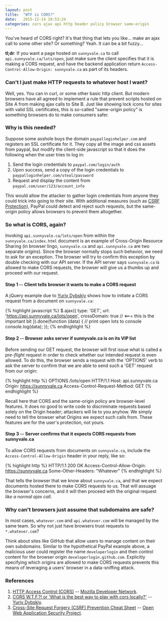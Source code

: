 ```yaml
---
layout: post
title:  "WTF is CORS?"
date:   2015-12-14 10:53:24
categories: cors ajax api http header policy browser same-origin
---
```

You've heard of CORS right? It's that thing that lets you like... make an ajax call to some other site? Or something? Yeah. It can be a bit fuzzy...

**tl;dr**: If you want a page hosted on `sunnyvale.ca` to call `api.sunnyvale.ca/lots/open`, just make sure the client specifies that it is making a CORS request, and have the backend application return `Access-Control-Allow-Origin: sunnyvale.ca` as part of its headers.

### Can't I just make HTTP requests to whatever host I want?
Well, yes. You can in curl, or some other basic http client. But modern browsers have all agreed to implement a rule that prevent scripts hosted on Site A from making ajax calls to Site B. Just like showing lock icons for sites with valid SSL certificates, this is so-called "same-origin policy" is something browsers do to make consumers safer.

### Why is this needed?
Suppose some asshole buys the domain `paypalloginhelper.com` and registers an SSL certificate for it. They copy all the image and css assets from paypal, but modify the client-side javascript so that it does the following when the user tries to log in:

1. Send the login credentials to `paypal.com/login/auth`
1. Upon success, send a copy of the login credentials to `paypalloginhelper.com/steal/password`
1. Request and display the content from `paypal.com/user/123/account_info`

This would allow the attacker to gather login credentials from anyone they could trick into going to their site. With additional measures (such as [CSRF Protection](https://www.owasp.org/index.php/Cross-Site_Request_Forgery_%28CSRF%29_Prevention_Cheat_Sheet)), PayPal could detect and reject such requests, but the same-origin policy allows browsers to prevent them altogether.

### So what is CORS, again?
Invoking `api.sunnyvale.ca/lots/open` from within the `sunnyvale.ca/index.html` document is an example of Cross-Origin Resource Sharing (in browser lingo, `sunnyvale.ca` and `api.sunnyvale.ca` are two separate *origins*). Since the browser normally stops such behavior, we need to ask for an exception. The browser will try to confirm this exception by double checking with our API server. If the API server says `sunnyvale.ca` is allowed to make CORS requests, the browser will give us a thumbs up and proceed with our request.

#### Step 1 -- Client tells browser it wants to make a CORS request
A jQuery example due to [Yuriy Dybskiy](https://github.com/html5cat/cors-wtf) shows how to initiate a CORS request from a document on `sunnyvale.ca`:

{% highlight javascript %}
$.ajax({
  type: 'GET',
  url: 'https://api.sunnyvale.ca/lots/open',
  crossDomain: true // <=== this is the important bit
}).done(function (data) {
  // print open lots to console
  console.log(data);
});
{% endhighlight %}

#### Step 2 -- Browser asks server if sunnyvale.ca is on its VIP list
Before sending our GET request, the browser will first issue what is called a *pre-flight* request in order to check whether our intended request is even allowed. To do this, the browser sends a request with the 'OPTIONS' verb to ask the server to confirm that we are able to send such a 'GET' request from our origin:

{% highlight http %}
OPTIONS /lots/open HTTP/1.1
Host: api.sunnyvale.ca
Origin: https://sunnyvale.ca
Access-Control-Request-Method: GET
{% endhighlight %}

Recall here that CORS and the same-origin policy are browser-level features. It does no good to write code to discriminate requests based solely on the Origin header; attackers will lie to you anyhow. We simply need to tell the browser what Origins we expect such calls from. These features are for the user's protection, not yours.

#### Step 3 -- Server confirms that it expects CORS requests from sunnyvale.ca
To allow CORS requests from documents on `sunnyvale.ca`, include the `Access-Control-Allow-Origin` header in your reply, like so:

{% highlight http %}
HTTP/1.1 200 OK
Access-Control-Allow-Origin: https://sunnyvale.ca
Some-Other-Headers: "Whatever"
{% endhighlight %}

That tells the browser that we know about `sunnyvale.ca`, and that we expect documents hosted there to make CORS requests to us. That will assuage the browser's concerns, and it will then proceed with the original request *like a normal ajax call*.

### Why can't browsers just assume that subdomains are safe?
In most cases, `whatever.com` and `api.whatever.com` will be managed by the same team. So why not just have browsers trust requests to `*.whatever.com`? 

Think about sites like GitHub that allow users to manage content on their own subdomains. Similar to the hypothetical PayPal example above, a malicious user could register the name `developerlogin` and then control content for the browser origin `developerlogin.github.com`. Explicitly specifying which origins are allowed to make CORS requests prevents this means of leveraging a users' browser in a data-sniffing attack.

### References
1. [HTTP Access Control (CORS)](https://developer.mozilla.org/en-US/docs/Web/HTTP/Access_control_CORS) -- [Mozilla Developer Network](https://developer.mozilla.org/en-US/).
1. [CORS W.T.F.?! or 'What is the best way to play with cors locally?'](https://github.com/html5cat/cors-wtf) -- [Yuriy Dybskiy](http://dybskiy.com/).
1. [Cross-Site Request Forgery (CSRF) Prevention Cheat Sheet](https://www.owasp.org/index.php/Cross-Site_Request_Forgery_%28CSRF%29_Prevention_Cheat_Sheet) -- [Open Web Application Security Project](https://www.owasp.org/index.php/Main_Page).
